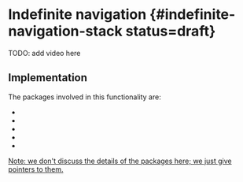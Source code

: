 # Indefinite navigation {#indefinite-navigation-stack status=draft}

TODO: add video here

## Implementation

The packages involved in this functionality are:


- <a class="number_name" href="+code_docs#apriltags_ros"/>
- <a class="number_name" href="+code_docs#fsm"/>
- <a class="number_name" href="+code_docs#indefinite_navigation"/>
- <a class="number_name" href="+code_docs#intersection_control"/>
- <a class="number_name" href="+code_docs#navigation"/>

Note: we don't discuss the details of the packages here; we just give pointers to them.
